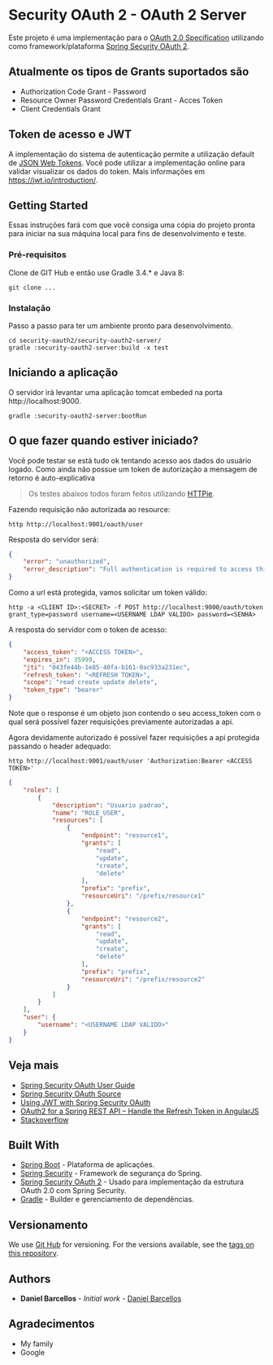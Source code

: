 # Security OAuth 2 - OAuth 2 Server

Este projeto é uma implementação para o [OAuth 2.0 Specification](http://tools.ietf.org/html/rfc6749) utilizando como framework/plataforma [Spring Security OAuth 2](https://projects.spring.io/spring-security-oauth/docs/oauth2.html).

Atualmente os tipos de Grants suportados são
--------------------------------------------

* Authorization Code Grant - Password
* Resource Owner Password Credentials Grant - Acces Token
* Client Credentials Grant

Token de acesso e JWT
---------------------
A implementação do sistema de autenticação permite a utilização default de [JSON Web Tokens](https://jwt.io/). Você pode utilizar a implementação online para validar visualizar os dados do token. Mais informações em https://jwt.io/introduction/.

## Getting Started

Essas instruções fará com que você consiga uma cópia do projeto pronta para iniciar na sua máquina local para fins de desenvolvimento e teste.

### Pré-requisitos

Clone de GIT Hub e então use Gradle 3.4.* e Java 8:

```
git clone ...
```

### Instalação

Passo a passo para ter um ambiente pronto para desenvolvimento.

```
cd security-oauth2/security-oauth2-server/
gradle :security-oauth2-server:build -x test
```

## Iniciando a aplicação

O servidor irá levantar uma aplicação tomcat embeded na porta http://localhost:9000.

```
gradle :security-oauth2-server:bootRun
```

## O que fazer quando estiver iniciado?

Você pode testar se está tudo ok tentando acesso aos dados do usuário logado. Como ainda não possue um token de autorização a mensagem de retorno é auto-explicativa

> Os testes abaixos todos foram feitos utilizando [HTTPie](https://httpie.org/).

Fazendo requisição não autorizada ao resource:

```shell
http http://localhost:9001/oauth/user
```

Resposta do servidor será:

```json
{
    "error": "unauthorized", 
    "error_description": "Full authentication is required to access this resource"
}
```

Como a url está protegida, vamos solicitar um token válido:

```
http -a <CLIENT ID>:<SECRET> -f POST http://localhost:9000/oauth/token grant_type=password username=<USERNAME LDAP VALIDO> password=<SENHA>
```
A resposta do servidor com o token de acesso:

```json
{
    "access_token": "<ACCESS TOKEN>", 
    "expires_in": 35999, 
    "jti": "043fe44b-1e85-40fa-b161-0ac933a231ec", 
    "refresh_token": "<REFRESH TOKEN>", 
    "scope": "read create update delete", 
    "token_type": "bearer"
}

```
Note que o response é um objeto json contendo o seu access_token com o qual será possível fazer requisições previamente autorizadas a api.

Agora devidamente autorizado é possível fazer requisições a api protegida passando o header adequado:

```
http http://localhost:9001/oauth/user 'Authorization:Bearer <ACCESS TOKEN>'
```

```json
{
    "roles": [
        {
            "description": "Usuario padrao", 
            "name": "ROLE_USER", 
            "resources": [
                {
                    "endpoint": "resource1", 
                    "grants": [
                        "read", 
                        "update", 
                        "create", 
                        "delete"
                    ], 
                    "prefix": "prefix", 
                    "resourceUri": "/prefix/resource1"
                }, 
                {
                    "endpoint": "resource2", 
                    "grants": [
                        "read", 
                        "update", 
                        "create", 
                        "delete"
                    ], 
                    "prefix": "prefix", 
                    "resourceUri": "/prefix/resource2"
                }
            ]
        }
    ], 
    "user": {
        "username": "<USERNAME LDAP VALIDO>"
    }
}
```

## Veja mais

* [Spring Security OAuth User Guide](http://projects.spring.io/spring-security-oauth/docs/Home.html)
* [Spring Security OAuth Source](http://github.com/spring-projects/spring-security-oauth)
* [Using JWT with Spring Security OAuth](http://www.baeldung.com/spring-security-oauth-jwt)
* [OAuth2 for a Spring REST API – Handle the Refresh Token in AngularJS](http://www.baeldung.com/spring-security-oauth2-refresh-token-angular-js)
* [Stackoverflow](http://stackoverflow.com/questions/tagged/spring-security+spring+oauth)

## Built With

* [Spring Boot](https://projects.spring.io/spring-boot/) - Plataforma de aplicações.
* [Spring Security](https://projects.spring.io/spring-security/) - Framework de segurança do Spring.
* [Spring Security OAuth 2](http://projects.spring.io/spring-security-oauth/) - Usado para implementação da estrutura OAuth 2.0 com Spring Security.
* [Gradle](https://gradle.org/) - Builder e gerenciamento de dependências.

## Versionamento

We use [Git Hub](https://github.com/danielbarcellos) for versioning. For the versions available, see the [tags on this repository](https://github.com/danielbarcellos/security-oauth2). 

## Authors

* **Daniel Barcellos** - *Initial work* - [Daniel Barcellos](https://github.com/danielbarcellos)

## Agradecimentos

* My family
* Google
